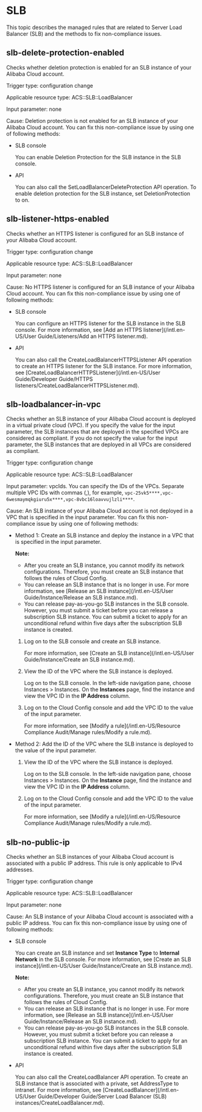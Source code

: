 # SLB

This topic describes the managed rules that are related to Server Load Balancer \(SLB\) and the methods to fix non-compliance issues.

## slb-delete-protection-enabled

Checks whether deletion protection is enabled for an SLB instance of your Alibaba Cloud account.

Trigger type: configuration change

Applicable resource type: ACS::SLB::LoadBalancer

Input parameter: none

Cause: Deletion protection is not enabled for an SLB instance of your Alibaba Cloud account. You can fix this non-compliance issue by using one of following methods:

-   SLB console

    You can enable Deletion Protection for the SLB instance in the SLB console.

-   API

    You can also call the SetLoadBalancerDeleteProtection API operation. To enable deletion protection for the SLB instance, set DeletionProtection to on.


## slb-listener-https-enabled

Checks whether an HTTPS listener is configured for an SLB instance of your Alibaba Cloud account.

Trigger type: configuration change

Applicable resource type: ACS::SLB::LoadBalancer

Input parameter: none

Cause: No HTTPS listener is configured for an SLB instance of your Alibaba Cloud account. You can fix this non-compliance issue by using one of following methods:

-   SLB console

    You can configure an HTTPS listener for the SLB instance in the SLB console. For more information, see [Add an HTTPS listener](/intl.en-US/User Guide/Listeners/Add an HTTPS listener.md).

-   API

    You can also call the CreateLoadBalancerHTTPSListener API operation to create an HTTPS listener for the SLB instance. For more information, see [CreateLoadBalancerHTTPSListener](/intl.en-US/User Guide/Developer Guide/HTTPS listeners/CreateLoadBalancerHTTPSListener.md).


## slb-loadbalancer-in-vpc

Checks whether an SLB instance of your Alibaba Cloud account is deployed in a virtual private cloud \(VPC\). If you specify the value for the input parameter, the SLB instances that are deployed in the specified VPCs are considered as compliant. If you do not specify the value for the input parameter, the SLB instances that are deployed in all VPCs are considered as compliant.

Trigger type: configuration change

Applicable resource type: ACS::SLB::LoadBalancer

Input parameter: vpcIds. You can specify the IDs of the VPCs. Separate multiple VPC IDs with commas \(,\), for example, `vpc-25vk5****,vpc-6wesmaymqkgiuru5x****,vpc-8vbc16loavvujlzli****`.

Cause: An SLB instance of your Alibaba Cloud account is not deployed in a VPC that is specified in the input parameter. You can fix this non-compliance issue by using one of following methods:

-   Method 1: Create an SLB instance and deploy the instance in a VPC that is specified in the input parameter.

    **Note:**

    -   After you create an SLB instance, you cannot modify its network configurations. Therefore, you must create an SLB instance that follows the rules of Cloud Config.
    -   You can release an SLB instance that is no longer in use. For more information, see [Release an SLB instance](/intl.en-US/User Guide/Instance/Release an SLB instance.md).
    -   You can release pay-as-you-go SLB instances in the SLB console. However, you must submit a ticket before you can release a subscription SLB instance. You can submit a ticket to apply for an unconditional refund within five days after the subscription SLB instance is created.
    1.  Log on to the SLB console and create an SLB instance.

        For more information, see [Create an SLB instance](/intl.en-US/User Guide/Instance/Create an SLB instance.md).

    2.  View the ID of the VPC where the SLB instance is deployed.

        Log on to the SLB console. In the left-side navigation pane, choose Instances \> Instances. On the **Instances** page, find the instance and view the VPC ID in the **IP Address** column.

    3.  Log on to the Cloud Config console and add the VPC ID to the value of the input parameter.

        For more information, see [Modify a rule](/intl.en-US/Resource Compliance Audit/Manage rules/Modify a rule.md).

-   Method 2: Add the ID of the VPC where the SLB instance is deployed to the value of the input parameter.
    1.  View the ID of the VPC where the SLB instance is deployed.

        Log on to the SLB console. In the left-side navigation pane, choose Instances \> Instances. On the **Instance** page, find the instance and view the VPC ID in the **IP Address** column.

    2.  Log on to the Cloud Config console and add the VPC ID to the value of the input parameter.

        For more information, see [Modify a rule](/intl.en-US/Resource Compliance Audit/Manage rules/Modify a rule.md).


## slb-no-public-ip

Checks whether an SLB instances of your Alibaba Cloud account is associated with a public IP address. This rule is only applicable to IPv4 addresses.

Trigger type: configuration change

Applicable resource type: ACS::SLB::LoadBalancer

Input parameter: none

Cause: An SLB instance of your Alibaba Cloud account is associated with a public IP address. You can fix this non-compliance issue by using one of following methods:

-   SLB console

    You can create an SLB instance and set **Instance Type** to **Internal Network** in the SLB console. For more information, see [Create an SLB instance](/intl.en-US/User Guide/Instance/Create an SLB instance.md).

    **Note:**

    -   After you create an SLB instance, you cannot modify its network configurations. Therefore, you must create an SLB instance that follows the rules of Cloud Config.
    -   You can release an SLB instance that is no longer in use. For more information, see [Release an SLB instance](/intl.en-US/User Guide/Instance/Release an SLB instance.md).
    -   You can release pay-as-you-go SLB instances in the SLB console. However, you must submit a ticket before you can release a subscription SLB instance. You can submit a ticket to apply for an unconditional refund within five days after the subscription SLB instance is created.
-   API

    You can also call the CreateLoadBalancer API operation. To create an SLB instance that is associated with a private, set AddressType to intranet. For more information, see [CreateLoadBalancer](/intl.en-US/User Guide/Developer Guide/Server Load Balancer (SLB) instances/CreateLoadBalancer.md).


